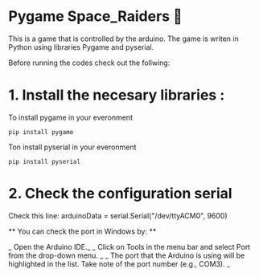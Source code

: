# Pygame Space_Raiders 🚀

This is a  game that is controlled by the arduino. The game is writen in Python using libraries Pygame and pyserial.


Before running the codes check out the follwing:

# 1. Install the necesary libraries  :

To install pygame in your everonment 

    pip install pygame

Ton install pyserial in your everonment

    pip install pyserial


# 2.  Check the configuration serial 

Check this line:
    arduinoData = serial.Serial("/dev/ttyACM0", 9600)

** You can check the port in Windows by: **

_ Open the Arduino IDE._
_ Click on Tools in the menu bar and select Port from the drop-down menu. _
_ The port that the Arduino is using will be highlighted in the list. Take note of the port number (e.g., COM3). _

